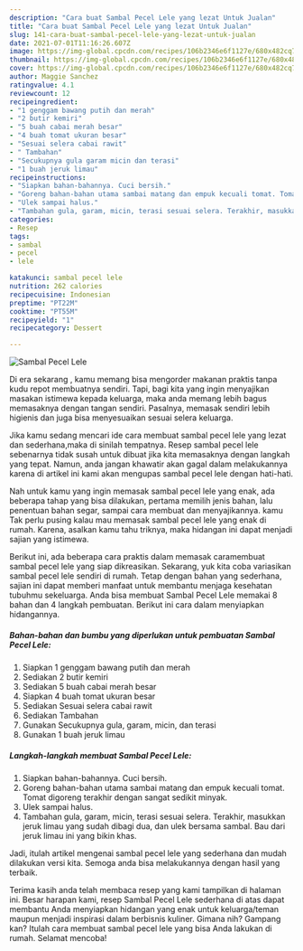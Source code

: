 ```yaml
---
description: "Cara buat Sambal Pecel Lele yang lezat Untuk Jualan"
title: "Cara buat Sambal Pecel Lele yang lezat Untuk Jualan"
slug: 141-cara-buat-sambal-pecel-lele-yang-lezat-untuk-jualan
date: 2021-07-01T11:16:26.607Z
image: https://img-global.cpcdn.com/recipes/106b2346e6f1127e/680x482cq70/sambal-pecel-lele-foto-resep-utama.jpg
thumbnail: https://img-global.cpcdn.com/recipes/106b2346e6f1127e/680x482cq70/sambal-pecel-lele-foto-resep-utama.jpg
cover: https://img-global.cpcdn.com/recipes/106b2346e6f1127e/680x482cq70/sambal-pecel-lele-foto-resep-utama.jpg
author: Maggie Sanchez
ratingvalue: 4.1
reviewcount: 12
recipeingredient:
- "1 genggam bawang putih dan merah"
- "2 butir kemiri"
- "5 buah cabai merah besar"
- "4 buah tomat ukuran besar"
- "Sesuai selera cabai rawit"
- " Tambahan"
- "Secukupnya gula garam micin dan terasi"
- "1 buah jeruk limau"
recipeinstructions:
- "Siapkan bahan-bahannya. Cuci bersih."
- "Goreng bahan-bahan utama sambai matang dan empuk kecuali tomat. Tomat digoreng terakhir dengan sangat sedikit minyak."
- "Ulek sampai halus."
- "Tambahan gula, garam, micin, terasi sesuai selera. Terakhir, masukkan jeruk limau yang sudah dibagi dua, dan ulek bersama sambal. Bau dari jeruk limau ini yang bikin khas."
categories:
- Resep
tags:
- sambal
- pecel
- lele

katakunci: sambal pecel lele 
nutrition: 262 calories
recipecuisine: Indonesian
preptime: "PT22M"
cooktime: "PT55M"
recipeyield: "1"
recipecategory: Dessert

---
```



![Sambal Pecel Lele](https://img-global.cpcdn.com/recipes/106b2346e6f1127e/680x482cq70/sambal-pecel-lele-foto-resep-utama.jpg)

Di era  sekarang , kamu memang bisa mengorder makanan praktis tanpa kudu repot membuatnya sendiri. Tapi, bagi kita yang ingin menyajikan masakan istimewa kepada keluarga, maka anda memang lebih bagus memasaknya dengan tangan sendiri. Pasalnya, memasak sendiri lebih higienis dan juga bisa menyesuaikan sesuai selera keluarga.

Jika kamu sedang mencari ide cara membuat sambal pecel lele yang lezat dan sederhana,maka di sinilah tempatnya. Resep sambal pecel lele  sebenarnya tidak susah untuk dibuat jika kita memasaknya dengan langkah yang tepat. Namun, anda jangan khawatir akan gagal dalam melakukannya 
karena di artikel ini kami akan mengupas sambal pecel lele dengan hati-hati.  



Nah untuk kamu yang ingin memasak sambal pecel lele yang enak, ada beberapa tahap yang bisa dilakukan, pertama memilih jenis bahan, lalu penentuan bahan segar, sampai cara membuat dan menyajikannya. kamu Tak perlu pusing kalau mau memasak sambal pecel lele yang enak di rumah. Karena, asalkan kamu  tahu triknya, maka hidangan ini dapat menjadi sajian yang istimewa.

Berikut ini, ada beberapa cara praktis  dalam memasak caramembuat sambal pecel lele yang siap dikreasikan. Sekarang, yuk kita coba variasikan sambal pecel lele sendiri di rumah. Tetap dengan bahan yang sederhana, sajian ini dapat memberi manfaat untuk membantu menjaga kesehatan tubuhmu sekeluarga. Anda bisa membuat Sambal Pecel Lele memakai 8 bahan dan 4 langkah pembuatan. Berikut ini cara dalam menyiapkan hidangannya.

<!--inarticleads1-->

##### Bahan-bahan dan bumbu yang diperlukan untuk pembuatan Sambal Pecel Lele:

1. Siapkan 1 genggam bawang putih dan merah
1. Sediakan 2 butir kemiri
1. Sediakan 5 buah cabai merah besar
1. Siapkan 4 buah tomat ukuran besar
1. Sediakan Sesuai selera cabai rawit
1. Sediakan  Tambahan
1. Gunakan Secukupnya gula, garam, micin, dan terasi
1. Gunakan 1 buah jeruk limau




<!--inarticleads2-->

##### Langkah-langkah membuat Sambal Pecel Lele:

1. Siapkan bahan-bahannya. Cuci bersih.
1. Goreng bahan-bahan utama sambai matang dan empuk kecuali tomat. Tomat digoreng terakhir dengan sangat sedikit minyak.
1. Ulek sampai halus.
1. Tambahan gula, garam, micin, terasi sesuai selera. Terakhir, masukkan jeruk limau yang sudah dibagi dua, dan ulek bersama sambal. Bau dari jeruk limau ini yang bikin khas.




Jadi, itulah artikel mengenai  sambal pecel lele  yang sederhana dan mudah dilakukan versi kita. Semoga anda bisa melakukannya dengan hasil yang terbaik. 

Terima kasih anda telah membaca resep yang kami tampilkan di halaman ini. Besar harapan kami, resep  Sambal Pecel Lele sederhana di atas dapat membantu Anda menyiapkan hidangan yang enak untuk keluarga/teman maupun menjadi inspirasi dalam berbisnis kuliner. Gimana nih? Gampang kan? Itulah cara membuat sambal pecel lele yang bisa Anda lakukan di rumah. Selamat mencoba!

